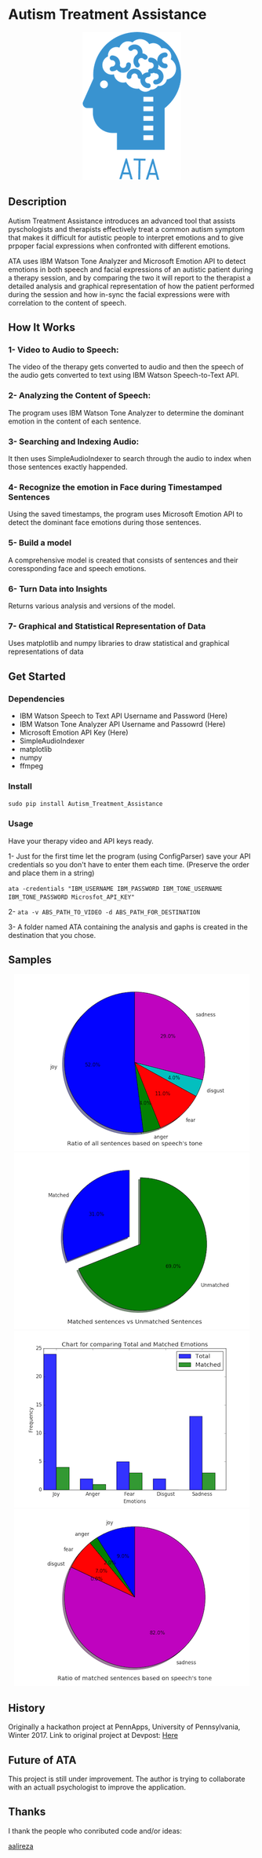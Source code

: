 # Autism Treatment Assistance

<!-- <img align="center" src="https://github.com/ParhamP/Autism_Treatment_Assistance/blob/master/images/logo.png?raw=true" alt="..."> -->

<p align="center">
<img src="https://github.com/ParhamP/Autism_Treatment_Assistance/blob/master/images/logo.png?raw=true">
</p>

## Description

Autism Treatment Assistance introduces an advanced tool that assists pyschologists and therapists effectively treat a common autism symptom that makes it difficult for autistic people to interpret emotions and to give prpoper facial expressions when confronted with different emotions.


ATA uses IBM Watson Tone Analyzer and Microsoft Emotion API to detect emotions in both speech and facial expressions of an autistic patient during a therapy session, and by comparing the two it will report to the therapist a detailed analysis and graphical representation of how the patient performed during the session and how in-sync the facial expressions were with correlation to the content of speech.

## How It Works

### 1- Video to Audio to Speech:

The video of the therapy gets converted to audio and then the speech of the audio gets converted to text using IBM Watson Speech-to-Text API.

### 2- Analyzing the Content of Speech:

The program uses IBM Watson Tone Analyzer to determine the dominant emotion in the content of each sentence.

### 3- Searching and Indexing Audio:

It then uses SimpleAudioIndexer to search through the audio to index when those sentences exactly 
happended.

### 4- Recognize the emotion in Face during Timestamped Sentences

Using the saved timestamps, the program uses Microsoft Emotion API to detect the dominant face emotions during those sentences.

### 5- Build a model

A comprehensive model is created that consists of sentences and their coressponding face and speech emotions. 

### 6- Turn Data into Insights

Returns various analysis and versions of the model.

### 7- Graphical and Statistical Representation of Data

Uses matplotlib and numpy libraries to draw statistical and graphical representations of data


## Get Started

### Dependencies

- IBM Watson Speech to Text API Username and Password (Here)
- IBM Watson Tone Analyzer API Username and Passowrd (Here)
- Microsoft Emotion API Key (Here)
- SimpleAudioIndexer
- matplotlib
- numpy
- ffmpeg

### Install

`sudo pip install Autism_Treatment_Assistance`

### Usage

Have your therapy video and API keys ready.

1- Just for the first time let the program (using ConfigParser) save your API credentials so you don't have to enter them each time. (Preserve the order and place them in a string)

`ata -credentials "IBM_USERNAME IBM_PASSWORD IBM_TONE_USERNAME IBM_TONE_PASSWORD Microsfot_API_KEY"`

2- `ata -v ABS_PATH_TO_VIDEO -d ABS_PATH_FOR_DESTINATION`

3- A folder named ATA containing the analysis and gaphs is created in the destination that you chose.

## Samples

<p align="center">
<img src="https://github.com/ParhamP/Autism_Treatment_Assistance/blob/master/images/emotions_total.png?raw=true">
<img src="https://github.com/ParhamP/Autism_Treatment_Assistance/blob/master/images/matchness.png?raw=true">
<img src="https://github.com/ParhamP/Autism_Treatment_Assistance/blob/master/images/general_data.png?raw=true">
<img src="https://github.com/ParhamP/Autism_Treatment_Assistance/blob/master/images/emotions_matched.png?raw=true">
</p>

## History

Originally a hackathon project at PennApps, University of Pennsylvania, Winter 2017. Link to original project at Devpost: [Here](https://devpost.com/software/autism-treatment-assistance> "Here")

## Future of ATA

This project is still under improvement. The author is trying to collaborate with an actuall psychologist to improve the application.

## Thanks

I thank the people who conributed code and/or ideas:

[aalireza](https://github.com/aalireza> "aalireza")
